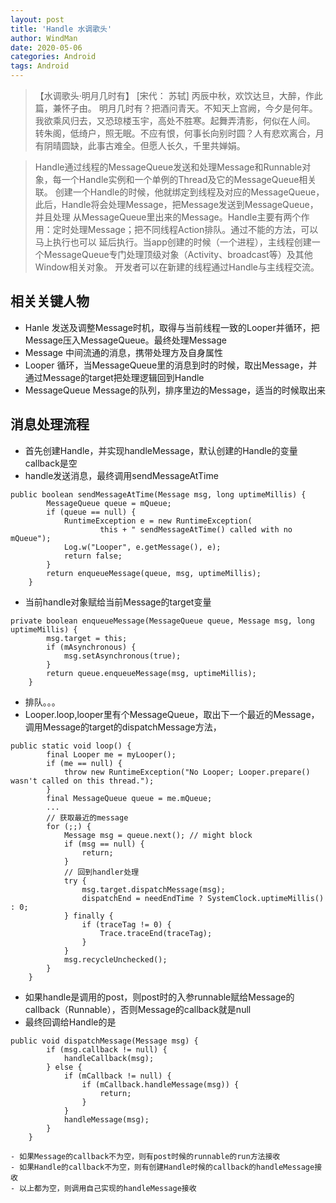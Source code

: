 ```yaml
---
layout: post
title: 'Handle 水调歌头'
author: WindMan
date: 2020-05-06
categories: Android
tags: Android 
---
```

> 【水调歌头·明月几时有】  [宋代： 苏轼]
丙辰中秋，欢饮达旦，大醉，作此篇，兼怀子由。
明月几时有？把酒问青天。不知天上宫阙，今夕是何年。我欲乘风归去，又恐琼楼玉宇，高处不胜寒。起舞弄清影，何似在人间。
转朱阁，低绮户，照无眠。不应有恨，何事长向别时圆？人有悲欢离合，月有阴晴圆缺，此事古难全。但愿人长久，千里共婵娟。


> Handle通过线程的MessageQueue发送和处理Message和Runnable对象，每一个Handle实例和一个单例的Thread及它的MessageQueue相关联。
创建一个Handle的时候，他就绑定到线程及对应的MessageQueue，此后，Handle将会处理Message，把Message发送到MessageQueue，并且处理
从MessageQueue里出来的Message。Handle主要有两个作用：定时处理Message；把不同线程Action排队。通过不能的方法，可以马上执行也可以
延后执行。当app创建的时候（一个进程），主线程创建一个MessageQueue专门处理顶级对象（Activity、broadcast等）及其他Window相关对象。
开发者可以在新建的线程通过Handle与主线程交流。

## 相关关键人物
+ Hanle
发送及调整Message时机，取得与当前线程一致的Looper并循环，把Message压入MessageQueue。最终处理Message
+ Message
中间流通的消息，携带处理方及自身属性
+ Looper
循环，当MessageQueue里的消息到时的时候，取出Message，并通过Message的target把处理逻辑回到Handle
+ MessageQueue
Message的队列，排序里边的Message，适当的时候取出来

## 消息处理流程
+ 首先创建Handle，并实现handleMessage，默认创建的Handle的变量callback是空
+ handle发送消息，最终调用sendMessageAtTime
```
public boolean sendMessageAtTime(Message msg, long uptimeMillis) {
        MessageQueue queue = mQueue;
        if (queue == null) {
            RuntimeException e = new RuntimeException(
                    this + " sendMessageAtTime() called with no mQueue");
            Log.w("Looper", e.getMessage(), e);
            return false;
        }
        return enqueueMessage(queue, msg, uptimeMillis);
    }
```
+ 当前handle对象赋给当前Message的target变量
```
private boolean enqueueMessage(MessageQueue queue, Message msg, long uptimeMillis) {
        msg.target = this;
        if (mAsynchronous) {
            msg.setAsynchronous(true);
        }
        return queue.enqueueMessage(msg, uptimeMillis);
    }
```
+ 排队。。。
+ Looper.loop,looper里有个MessageQueue，取出下一个最近的Message，调用Message的target的dispatchMessage方法，
```
public static void loop() {
        final Looper me = myLooper();
        if (me == null) {
            throw new RuntimeException("No Looper; Looper.prepare() wasn't called on this thread.");
        }
        final MessageQueue queue = me.mQueue;
		...
		// 获取最近的message
        for (;;) {
            Message msg = queue.next(); // might block
            if (msg == null) {
                return;
            }
			// 回到handler处理
            try {
                msg.target.dispatchMessage(msg);
                dispatchEnd = needEndTime ? SystemClock.uptimeMillis() : 0;
            } finally {
                if (traceTag != 0) {
                    Trace.traceEnd(traceTag);
                }
            }
            msg.recycleUnchecked();
        }
    }
```
+ 如果handle是调用的post，则post时的入参runnable赋给Message的callback（Runnable），否则Message的callback就是null
+ 最终回调给Handle的是
```
public void dispatchMessage(Message msg) {
        if (msg.callback != null) {
            handleCallback(msg);
        } else {
            if (mCallback != null) {
                if (mCallback.handleMessage(msg)) {
                    return;
                }
            }
            handleMessage(msg);
        }
    }
```
	- 如果Message的callback不为空，则有post时候的runnable的run方法接收
	- 如果Handle的callback不为空，则有创建Handle时候的callback的handleMessage接收
	- 以上都为空，则调用自己实现的handleMessage接收
